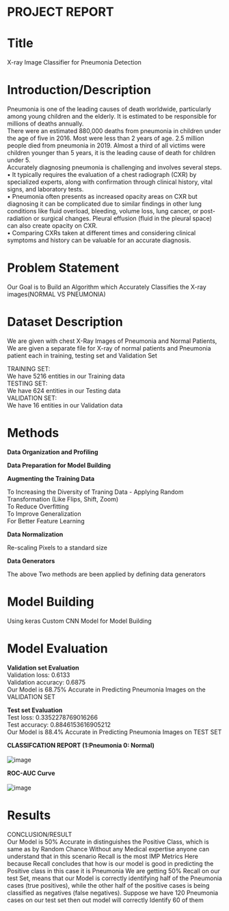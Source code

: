 # PROJECT REPORT 
# Title
X-ray Image Classifier for Pneumonia Detection
# Introduction/Description 
Pneumonia is one of the leading causes of death worldwide, particularly among young children and the elderly. It is estimated to be responsible for millions of deaths annually.<br>
There were an estimated 880,000 deaths from pneumonia in children under the age of five in 2016. Most were less than 2 years of age.
2.5 million people died from pneumonia in 2019. Almost a third of all victims were children younger than 5 years, it is the leading cause of death for children under 5.<br>
Accurately diagnosing pneumonia is challenging and involves several steps.<br>
•	It typically requires the evaluation of a chest radiograph (CXR) by specialized experts, along with confirmation through clinical history, vital signs, and laboratory tests.<br>
•	Pneumonia often presents as increased opacity areas on CXR but diagnosing it can be complicated due to similar findings in other lung conditions like fluid overload, bleeding, volume loss, lung cancer, or post-radiation or surgical changes. Pleural effusion (fluid in the pleural space) can also create opacity on CXR. <br>
•	Comparing CXRs taken at different times and considering clinical symptoms and history can be valuable for an accurate diagnosis. 

# Problem Statement 
Our Goal is to Build an Algorithm which Accurately Classifies the X-ray images(NORMAL VS PNEUMONIA)

# Dataset Description
We are given with chest X-Ray Images of Pneumonia and Normal Patients,<br>
We are given a separate file for X-ray of normal patients and Pneumonia patient each in training, testing set and Validation Set <br>

TRAINING SET:<br>
We have 5216 entities in our Training data<br>
TESTING SET:<br>
We have 624 entities in our Testing data<br>
VALIDATION SET:<br>
We have 16 entities in our Validation data<br>

# Methods
**Data Organization and Profiling** <br>

**Data Preparation for Model Building** <br>

**Augmenting the Training Data**<br>

To Increasing the Diversity of Traning Data - Applying Random Transformation (Like Flips, Shift, Zoom)<br>
To Reduce Overfitting<br>
To Improve Generalization<br>
For Better Feature Learning<br>

**Data Normalization**<br>

Re-scaling Pixels to a standard size <br>

**Data Generators**<br>

The above Two methods are been applied by defining data generators <br>

# Model Building

Using keras Custom CNN Model for Model Building <br>

# Model Evaluation

**Validation set Evaluation**	<br>
Validation loss: 0.6133 <br>
Validation accuracy: 0.6875 <br>
Our Model is 68.75% Accurate in Predicting Pneumonia Images on the VALIDATION SET <br>

**Test set Evaluation**	<br>
Test loss: 0.3352278769016266 <br>
Test accuracy: 0.8846153616905212 <br>
Our Model is 88.4% Accurate in Predicting Pneumonia Images on TEST SET

**CLASSIFCATION REPORT (1:Pneumonia 0: Normal)** <br>
<br>
![image](https://github.com/princed145/Pneumonia-detection-tool-/assets/63622088/6f6a6474-b97f-424e-af41-8a18cfb2a2ac)

**ROC-AUC Curve** <br>
<br>
![image](https://github.com/princed145/Pneumonia-detection-tool-/assets/63622088/30a83c2a-d9e3-43a3-ac2d-46450fe03591)

# Results 
CONCLUSION/RESULT<br> 
Our Model is 50% Accurate in distinguishes the Positive Class, which is same as by Random Chance
Without any Medical expertise anyone can understand that in this scenario Recall is the most IMP Metrics Here because Recall concludes that how is our model is good in predicting the Positive class in this case it is Pneumonia
We are getting 50% Recall on our test Set, means that our Model is correctly identifying half of the Pneumonia cases (true positives), while the other half of the positive cases is being classified as negatives (false negatives). Suppose we have 120 Pneumonia cases on our test set then out model will correctly Identify 60 of them

